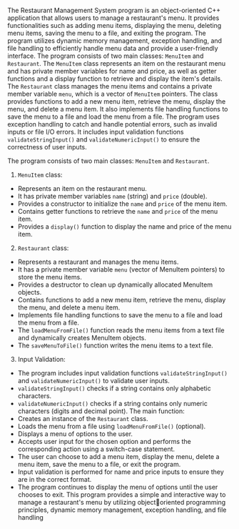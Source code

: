 The Restaurant Management System program is an object-oriented C++ application that allows users to 
manage a restaurant's menu. It provides functionalities such as adding menu items, displaying the menu, 
deleting menu items, saving the menu to a file, and exiting the program. The program utilizes dynamic 
memory management, exception handling, and file handling to efficiently handle menu data and provide 
a user-friendly interface.
The program consists of two main classes: `MenuItem` and `Restaurant`. The `MenuItem` class 
represents an item on the restaurant menu and has private member variables for name and price, as 
well as getter functions and a display function to retrieve and display the item's details.
The `Restaurant` class manages the menu items and contains a private member variable `menu`, which is 
a vector of `MenuItem` pointers. The class provides functions to add a new menu item, retrieve the 
menu, display the menu, and delete a menu item. It also implements file handling functions to save the 
menu to a file and load the menu from a file.
The program uses exception handling to catch and handle potential errors, such as invalid inputs or file 
I/O errors. It includes input validation functions `validateStringInput()` and `validateNumericInput()` to 
ensure the correctness of user inputs.

The program consists of two main classes: `MenuItem` and `Restaurant`.
1. `MenuItem` class:
 - Represents an item on the restaurant menu.
 - It has private member variables `name` (string) and `price` (double).
 - Provides a constructor to initialize the `name` and `price` of the menu item.
 - Contains getter functions to retrieve the `name` and `price` of the menu item.
 - Provides a `display()` function to display the name and price of the menu item.
2. `Restaurant` class:
 - Represents a restaurant and manages the menu items.
 - It has a private member variable `menu` (vector of MenuItem pointers) to store the menu items.
 - Provides a destructor to clean up dynamically allocated MenuItem objects.
 - Contains functions to add a new menu item, retrieve the menu, display the menu, and delete a menu 
item.
 - Implements file handling functions to save the menu to a file and load the menu from a file.
 - The `loadMenuFromFile()` function reads the menu items from a text file and dynamically creates 
MenuItem objects.
 - The `saveMenuToFile()` function writes the menu items to a text file.
3. Input Validation:
 - The program includes input validation functions `validateStringInput()` and `validateNumericInput()` 
to validate user inputs.
 - `validateStringInput()` checks if a string contains only alphabetic characters.
 - `validateNumericInput()` checks if a string contains only numeric characters (digits and decimal point).
The main function:
- Creates an instance of the `Restaurant` class.
- Loads the menu from a file using `loadMenuFromFile()` (optional).
- Displays a menu of options to the user.
- Accepts user input for the chosen option and performs the corresponding action using a switch-case 
statement.
- The user can choose to add a menu item, display the menu, delete a menu item, save the menu to a 
file, or exit the program.
- Input validation is performed for name and price inputs to ensure they are in the correct format.
- The program continues to display the menu of options until the user chooses to exit.
This program provides a simple and interactive way to manage a restaurant's menu by utilizing objectoriented programming principles, dynamic memory management, exception handling, and file handling
